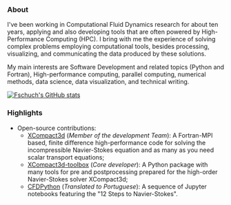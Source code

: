 ### About

I've been working in Computational Fluid Dynamics research for about ten years, applying and also developing tools that are often powered by High-Performance Computing (HPC).
I bring with me the experience of solving complex problems employing computational tools, besides processing, visualizing, and communicating the data produced by these solutions.

My main interests are Software Development and related topics (Python and Fortran), High-performance computing, parallel computing, numerical methods, data science, data visualization, and technical writing.

[![Fschuch's GitHub stats](https://github-readme-stats.vercel.app/api?username=fschuch&show_icons=true&count_private=true&theme=algolia)](https://github.com/anuraghazra/github-readme-stats)
<!--[![Top Langs](https://github-readme-stats.vercel.app/api/top-langs/?username=fschuch&layout=compact&count_private=true&theme=algolia)](https://github.com/anuraghazra/github-readme-stats)-->

### Highlights

* Open-source contributions:
  * [XCompact3d](www.github.com/xcompact3d/Incompact3d) (*Member of the development Team*): A Fortran-MPI based, finite difference high-performance code for solving the incompressible Navier-Stokes equation and as many as you need scalar transport equations;
  * [XCompact3d-toolbox](www.github.com/fschuch/xcompact3d_toolbox) (*Core developer*): A Python package with many tools for pre and postprocessing prepared for the high-order Navier-Stokes solver XCompact3d;
  * [CFDPython](www.github.com/fschuch/CFDPython-BR) (*Translated to Portuguese*): A sequence of Jupyter notebooks featuring the "12 Steps to Navier-Stokes".
